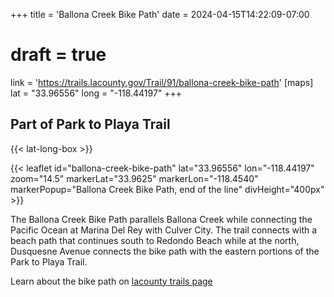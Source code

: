+++
title = 'Ballona Creek Bike Path'
date = 2024-04-15T14:22:09-07:00
# draft = true
link = 'https://trails.lacounty.gov/Trail/91/ballona-creek-bike-path'
[maps]
lat = "33.96556"
long = "-118.44197"
+++
## Part of Park to Playa Trail 

{{< lat-long-box >}}

{{< leaflet id="ballona-creek-bike-path" lat="33.96556" lon="-118.44197" zoom="14.5" markerLat="33.9625" markerLon="-118.4540" markerPopup="Ballona Creek Bike Path, end of the line" divHeight="400px" >}}


The Ballona Creek Bike Path parallels Ballona Creek while connecting the Pacific Ocean at Marina Del Rey with Culver City. The trail connects with a beach path that continues south to Redondo Beach while at the north, Dusquesne Avenue connects the bike path with the eastern portions of the Park to Playa Trail.

<!--more-->

Learn about the bike path on [lacounty trails page](https://trails.lacounty.gov/Trail/91/ballona-creek-bike-path)